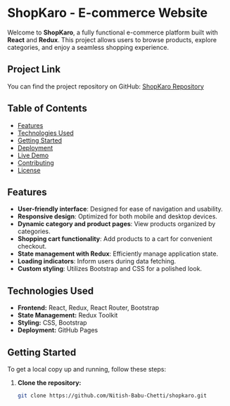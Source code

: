 # ShopKaro - E-commerce Website

Welcome to **ShopKaro**, a fully functional e-commerce platform built with **React** and **Redux**. This project allows users to browse products, explore categories, and enjoy a seamless shopping experience.

## Project Link

You can find the project repository on GitHub: [ShopKaro Repository](https://github.com/Nitish-Babu-Chetti/shopkaro)

## Table of Contents

- [Features](#features)
- [Technologies Used](#technologies-used)
- [Getting Started](#getting-started)
- [Deployment](#deployment)
- [Live Demo](#live-demo)
- [Contributing](#contributing)
- [License](#license)

## Features

- **User-friendly interface**: Designed for ease of navigation and usability.
- **Responsive design**: Optimized for both mobile and desktop devices.
- **Dynamic category and product pages**: View products organized by categories.
- **Shopping cart functionality**: Add products to a cart for convenient checkout.
- **State management with Redux**: Efficiently manage application state.
- **Loading indicators**: Inform users during data fetching.
- **Custom styling**: Utilizes Bootstrap and CSS for a polished look.

## Technologies Used

- **Frontend:** React, Redux, React Router, Bootstrap
- **State Management:** Redux Toolkit
- **Styling:** CSS, Bootstrap
- **Deployment:** GitHub Pages

## Getting Started

To get a local copy up and running, follow these steps:

1. **Clone the repository:**
   ```bash
   git clone https://github.com/Nitish-Babu-Chetti/shopkaro.git
